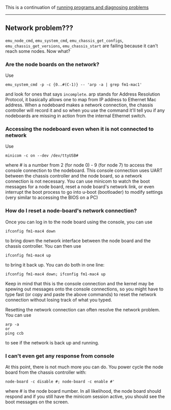 This is a continuation of [running programs and diagnosing problems](https://github.com/gt-crnch-rg/read-the-docs/docs/lucata/troubleshooting/diagnosing_problems.md)

***

## Network problem???

`emu_node_cmd`, `emu_system_cmd`, `emu_chassis_get_configs`, `emu_chassis_get_versions`, `emu_chassis_start` are failing because it can't reach some nodes.  Now what?

### Are the node boards on the network?
Use 
```
emu_system_cmd -p -c {0..#(C-1)} -- 'arp -a | grep fm1-mac1'
```
and look for ones that says `incomplete`.  arp stands for Address Resolution Protocol, it basically allows one to map from IP address to Ethernet Mac address.  When a nodeboard makes a network connection, the chassis controller will record it and so when you use the command it'll tell you if any nodeboards are missing in action from the internal Ethernet switch.

### Accessing the nodeboard even when it is not connected to network
Use
```
minicom -c on --dev /dev/ttyUSB#
```
where # is a number from 2 (for node 0) - 9 (for node 7) to access the console connection to the nodeboard.  This console connection uses UART between the chassis controller and the node board, so a network connection is not necessary.  You can use minicom to watch the boot messages for a node board, reset a node board's network link, or even interrupt the boot process to go into u-boot (bootloader) to modify settings (very similar to accessing the BIOS on a PC)

### How do I reset a node-board's network connection?
Once you can log in to the node board using the console, you can use
```
ifconfig fm1-mac4 down
```
to bring down the network interface between the node board and the chassis controller.  You can then use
```
ifconfig fm1-mac4 up
```
to bring it back up.  You can do both in one line:
```
ifconfig fm1-mac4 down; ifconfig fm1-mac4 up
```
Keep in mind that this is the console connection and the kernel may be spewing out messages onto the console connections, so you might have to type fast (or copy and paste the above commands) to reset the network connection without losing track of what you typed.

Resetting the network connection can often resolve the network problem.  You can use
```
arp -a
or
ping ccb
```
to see if the network is back up and running.

### I can't even get any response from console
At this point, there is not much more you can do.  You power cycle the node board from the chassis controller with:
```
node-board -c disable #; node-board -c enable #'
```
where # is the node board number.  In all likelihood, the node board should respond and if you still have the minicom session active, you should see the boot messages on the screen.
